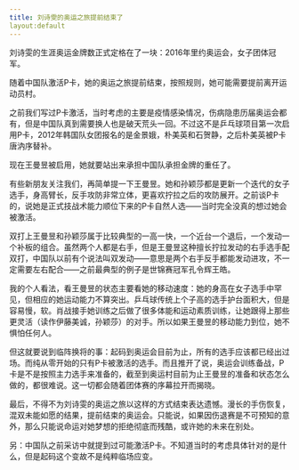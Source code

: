 ```yaml
---
title: 刘诗雯的奥运之旅提前结束了
layout:default
---
```


刘诗雯的生涯奥运金牌数正式定格在了一块：2016年里约奥运会，女子团体冠军。

随着中国队激活P卡，她的奥运之旅提前结束，按照规则，她可能需要提前离开运动员村。

之前我们写过P卡激活，当时考虑的主要是疫情感染情况，伤病隐患历届奥运会都有，但是中国队真到需要换人也是破天荒头一回。不过这不是乒乓球项目第一次启用P卡，2012年韩国队女团报名的是金景娥，朴美英和石贺静，之后朴美英被P卡唐汭序替补。

现在王曼昱被启用，她就要站出来承担中国队承担金牌的重任了。

有些新朋友关注我们，再简单提一下王曼昱。她和孙颖莎都是更新一个迭代的女子选手，身高臂长，反手攻防非常立体，更喜欢拧拉之后的攻防展开。之前谈P卡的，说她是正式技战术能力顺位下来的P卡自然人选——当时完全没真的想过她会被激活。

双打上王曼昱和孙颖莎属于比较典型的一高一快，一个近台一个退后，一个发动一个补板的组合。虽然两个人都是右手，但是王曼昱这种擅长拧拉发动的右手选手配双打，中国队以前有个说法叫双发动——意思是两个右手反手都能发动进攻，不一定需要左右配合——之前最典型的例子是世锦赛冠军孔令辉王皓。

我的个人看法，看王曼昱的状态主要看她的移动速度：她的身高在女子选手中罕见，但相应的她运动能力不算突出。乒乓球传统上个子高的选手护台面积大，但是容易慢，软。肖战接手她训练之后做了很多体能和运动素质训练，让她跟得上那些更灵活（读作伊藤美诚，孙颖莎）的对手。所以如果王曼昱的移动能力到位，她不惧怕任何人。

但这就要说到临阵换将的事：起码到奥运会目前为止，所有的选手应该都已经出过场。而纯从零开始的只有P卡被激活的选手。而且推开了说，奥运会训练备战，P卡是不是按照主力选手来准备的，截至到奥运村目前为止王曼昱的准备和状态怎么做的，都很难说。这一切都会随着团体赛的序幕拉开而揭晓。

最后，不得不为刘诗雯的奥运之旅以这样的方式结束表达遗憾。漫长的手伤恢复，混双未能如愿的结果，提前结束的奥运会。只能说，如果因伤退赛是不可预知的意外，那么只能说命运对她梦想的拒绝彻底而残酷，或许她的未来在别处。



另：中国队之前采访中就提到过可能激活P卡。不知道当时的考虑具体针对的是什么，但是起码这个变故不是纯粹临场应变。

